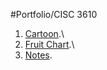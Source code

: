 #Portfolio/CISC 3610

1) [Cartoon](https://landydera.github.io/CISC3610_Cartoon/Cartoon.html).\
2) [Fruit Chart](https://landydera.github.io/CISC3610_FruitChart/FruitChart.html).\
3) [Notes](https://landydera.github.io/CISC3610_LabNotes/note.html).



